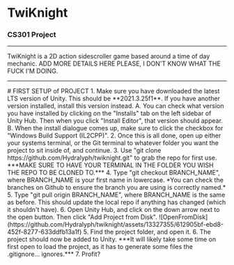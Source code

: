 # TwiKnight
### CS301 Project
<hr>
TwiKnight is a 2D action sidescroller game based around a time of day mechanic.
ADD MORE DETAILS HERE PLEASE, I DON'T KNOW WHAT THE FUCK I'M DOING.

<hr>
# FIRST SETUP of PROJECT
1. Make sure you have downloaded the latest LTS version of Unity. This should be **2021.3.25f1**. If you have another version installed, install this version instead.
  A. You can check what version you have installed by clicking on the "Installs" tab on the left sidebar of Unity Hub. Then when you click "Install Editor", that version should appear.
  B. When the install dialogue comes up, make sure to click the checkbox for "Windows Build Support (IL2CPP)".
2. Once this is all done, open up either your systems terminal, or the Git terminal to whatever folder you want the project to sit inside of, and continue.
3. Use "git clone https://github.com/Hydralyph/twiknight.git" to grab the repo for first use. ***MAKE SURE TO HAVE YOUR TERMINAL IN THE FOLDER YOU WISH THE REPO TO BE CLONED TO.***
4. Type "git checkout BRANCH_NAME", where BRANCH_NAME is your first name in lowercase. *You can check the branches on Github to ensure the branch you are using is correctly named.*
5. Type "git pull origin BRANCH_NAME", where BRANCH_NAME is the same as before. This should update the local repo if anything has changed (which it shouldn't have).
6. Open Unity Hub, and click on the down arrow next to the open button. Then click "Add Project from Disk".
![OpenFromDisk](https://github.com/Hydralyph/twiknight/assets/13327355/612905bf-ebd8-452f-8277-633ddfb13a1f)
5. Find the project folder, and open it.
6. The project should now be added to Unity. ***It will likely take some time on first open to load the project, as it has to generate some files the .gitignore... ignores.***
7. Profit?
